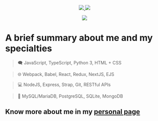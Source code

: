 <p align="center">
  <a href="https://www.linkedin.com/in/daniel-bernardo-rocha-aaa86914a/" alt="LinkedIn" target="_blank">
    <img src="https://img.shields.io/badge/-LinkedIn-0077B5?style=for-the-badge&logo=Linkedin&logoColor=white"/>
  </a>
  <a href="https://www.instagram.com/bernardoo_rocha_/" alt="Instagram" target="_blank">
    <img src="https://img.shields.io/badge/-Instagram-E4405F?style=for-the-badge&logo=Instagram&logoColor=white"/>
  </a>
</p>

<p align="center">
  <img src="https://github-readme-stats.vercel.app/api?username=arthurdiluz&show_icons=true&icon_color=4ebcf0&hide_border=true&theme=dark&bg_color=0D1117"/>
</p>

<p align="center">
  <h1>A brief summary about me and my specialties</h1>
  
  > 🗨️ JavaScript, TypeScript, Python 3, HTML + CSS
  
  > 🌐 Webpack, Babel, React, Redux, NextJS, EJS
  
  > 💻 NodeJS, Express, Strap, Git, RESTful APIs
  
  > 💾 MySQL/MariaDB, PostgreSQL, SQLite, MongoDB

  

  <h2>
    Know more about me in my
    <a href="https://github.com/D-B-R" target="_blank">
      personal page
    </a>
  </h2>
</p>

